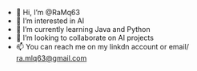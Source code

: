 - 👋 Hi, I’m @RaMq63
- 👀 I’m interested in AI
- 🌱 I’m currently learning Java and Python
- 💞️ I’m looking to collaborate on AI projects
- 📫 You can reach me on my linkdn account or email/ ra.mlq63@gmail.com

<!---
RaMq63/RaMq63 is a ✨ special ✨ repository because its `README.md` (this file) appears on your GitHub profile.
You can click the Preview link to take a look at your changes.
--->
